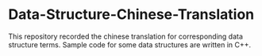 # Data-Structure-Chinese-Translation
This repository recorded the chinese translation for corresponding data structure terms. Sample code for some data structures are written in C++. 
